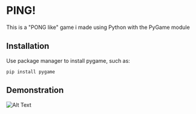 # PING!

This is a "PONG like" game i made using Python with the PyGame module

## Installation

Use package manager to install pygame, such as:

```
pip install pygame
```
## Demonstration

![Alt Text](https://media.giphy.com/media/PijgROgNxP8jQPA4zL/giphy.gif)
